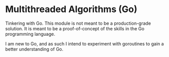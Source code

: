 # Multithreaded Algorithms (Go)

Tinkering with Go. This module is not meant to be a production-grade solution. It is meant to be a proof-of-concept of the skills in the Go programming language.

I am new to Go, and as such I intend to experiment with goroutines to gain a better understanding of Go.